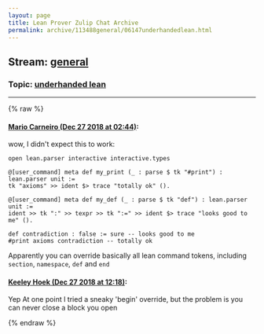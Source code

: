 ```yaml
---
layout: page
title: Lean Prover Zulip Chat Archive 
permalink: archive/113488general/06147underhandedlean.html
---
```


## Stream: [general](index.html)
### Topic: [underhanded lean](06147underhandedlean.html)

---


{% raw %}
#### [ Mario Carneiro (Dec 27 2018 at 02:44)](https://leanprover.zulipchat.com/#narrow/stream/113488-general/topic/underhanded%20lean/near/152579911):
wow, I didn't expect this to work:
```lean
open lean.parser interactive interactive.types

@[user_command] meta def my_print (_ : parse $ tk "#print") : lean.parser unit :=
tk "axioms" >> ident $> trace "totally ok" ().

@[user_command] meta def my_def (_ : parse $ tk "def") : lean.parser unit :=
ident >> tk ":" >> texpr >> tk ":=" >> ident $> trace "looks good to me" ().

def contradiction : false := sure -- looks good to me
#print axioms contradiction -- totally ok
```
Apparently you can override basically all lean command tokens, including `section`, `namespace`, `def` and `end`

#### [ Keeley Hoek (Dec 27 2018 at 12:18)](https://leanprover.zulipchat.com/#narrow/stream/113488-general/topic/underhanded%20lean/near/152597048):
Yep
At one point I tried a sneaky 'begin' override, but the problem is you can never close a block you open


{% endraw %}
